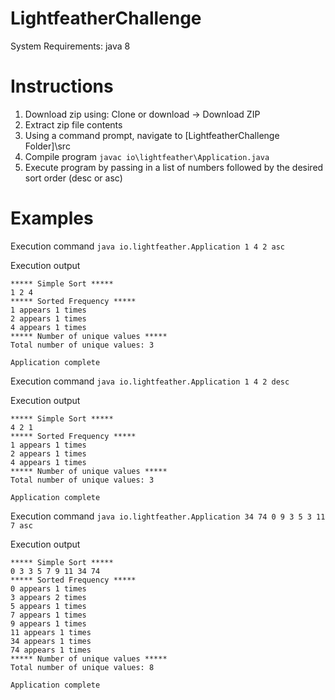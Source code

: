 # LightfeatherChallenge

System Requirements: java 8

# Instructions
1. Download zip using: Clone or download -> Download ZIP
2. Extract zip file contents
3. Using a command prompt, navigate to [LightfeatherChallenge Folder]\src
4. Compile program `javac io\lightfeather\Application.java`
5. Execute program by passing in a list of numbers followed by the desired sort order (desc or asc) 

# Examples
Execution command
`java io.lightfeather.Application 1 4 2 asc`

Execution output
```
***** Simple Sort *****
1 2 4
***** Sorted Frequency *****
1 appears 1 times
2 appears 1 times
4 appears 1 times
***** Number of unique values *****
Total number of unique values: 3

Application complete
```

Execution command
`java io.lightfeather.Application 1 4 2 desc`

Execution output
```
***** Simple Sort *****
4 2 1
***** Sorted Frequency *****
1 appears 1 times
2 appears 1 times
4 appears 1 times
***** Number of unique values *****
Total number of unique values: 3

Application complete
```

Execution command
`java io.lightfeather.Application 34 74 0 9 3 5 3 11 7 asc`

Execution output
```
***** Simple Sort *****
0 3 3 5 7 9 11 34 74
***** Sorted Frequency *****
0 appears 1 times
3 appears 2 times
5 appears 1 times
7 appears 1 times
9 appears 1 times
11 appears 1 times
34 appears 1 times
74 appears 1 times
***** Number of unique values *****
Total number of unique values: 8

Application complete
```
